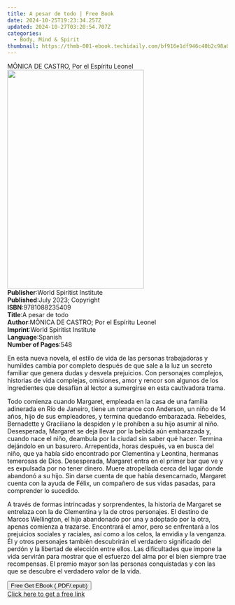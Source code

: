 ```yaml
---
title: A pesar de todo | Free Book
date: 2024-10-25T19:23:34.257Z
updated: 2024-10-27T03:20:54.707Z
categories:
  - Body, Mind & Spirit
thumbnail: https://thmb-001-ebook.techidaily.com/bf916e1df946c40b2c98a022e08a8f1b8cbf0e5de26a27eb17d3bb765b539f1f.jpg
---
```

<main id="book-container">
  <div class="flex flex-col">
    <div class="book-brief flex-1 py-6 px-4 sm:p-6 md:py-10 md:px-8">
      <!-- brief-->
      <div class="book-brief-main">
        MÔNICA DE CASTRO, Por el Espíritu Leonel
      </div>
    </div>
    <div
      class="book-meta-info flex-1 grid gap-4 col-start-1 col-end-3 row-start-1 sm:mb-6 sm:grid-cols-4 lg:gap-6 lg:col-start-2 lg:row-end-6 lg:row-span-6 lg:mb-0"
    >
      <div
        class="book-meta-info-left place-content-center mt-4 p-4 text-sm leading-6 col-start-2 col-span-2 dark:text-slate-400"
      >
        <img
          class="w-full h-500 object-cover rounded-lg sm:h-255 sm:col-span-2 lg:col-span-full"
          src="https://img-001-ebook.techidaily.com/7c7b87bd771ef961532fb2c5f5351a0bb30c5680fbadbdf57df5fab7c36e01df.jpg"
          alt=""
          width="312"
          height="500"
        />
      </div>
      <div
        class="book-meta-info-right mt-2 col-start-1 row-start-2 col-span-3 self-center"
      >
        <!-- meta data  -->
        <div class="flex flex-col px-4 md:px-8">
          <div class="flex-1">
            <strong>Publisher</strong>:<span class="px-2"
              >World Spiritist Institute</span
            >
          </div>
          <div class="flex-1">
            <strong>Published</strong>:<span class="px-2"
              >July 2023; Copyright</span
            >
          </div>
          <div class="flex-1">
            <strong>ISBN</strong>:<span class="px-2">9781088235409</span>
          </div>
          <div class="flex-1">
            <strong>Title</strong>:<span class="px-2">A pesar de todo</span>
          </div>
          <div class="flex-1">
            <strong>Author</strong>:<span class="px-2"
              >MÔNICA DE CASTRO; Por el Espíritu Leonel</span
            >
          </div>
          <div class="flex-1">
            <strong>Imprint</strong>:<span class="px-2"
              >World Spiritist Institute</span
            >
          </div>
          <div class="flex-1">
            <strong>Language</strong>:<span class="px-2">Spanish</span>
          </div>
          <div class="flex-1">
            <strong>Number of Pages</strong>:<span class="px-2">548</span>
          </div>
        </div>
      </div>
    </div>
    <div class="book-description flex-1 py-6 px-4 sm:p-6 md:py-10 md:px-8">
      <div class="book-description-main">
        <div accordion-content="" id="description">
          <p>
            <span style="color: rgb(15, 17, 17)"
              >En esta nueva novela, el estilo de vida de las personas
              trabajadoras y humildes cambia por completo después de que sale a
              la luz un secreto familiar que genera dudas y desvela prejuicios.
              Con personajes complejos, historias de vida complejas, omisiones,
              amor y rencor son algunos de los ingredientes que desafían al
              lector a sumergirse en esta cautivadora trama.</span
            >
          </p>
          <p>
            <span style="color: rgb(15, 17, 17)"
              >Todo comienza cuando Margaret, empleada en la casa de una familia
              adinerada en Río de Janeiro, tiene un romance con Anderson, un
              niño de 14 años, hijo de sus empleadores, y termina quedando
              embarazada. Rebeldes, Bernadette y Graciliano la despiden y le
              prohíben a su hijo asumir al niño. Desesperada, Margaret se deja
              llevar por la bebida aún embarazada y, cuando nace el niño,
              deambula por la ciudad sin saber qué hacer. Termina dejándolo en
              un basurero. Arrepentida, horas después, va en busca del niño, que
              ya había sido encontrado por Clementina y Leontina, hermanas
              temerosas de Dios. Desesperada, Margaret entra en el primer bar
              que ve y es expulsada por no tener dinero. Muere atropellada cerca
              del lugar donde abandonó a su hijo. Sin darse cuenta de que había
              desencarnado, Margaret cuenta con la ayuda de Félix, un compañero
              de sus vidas pasadas, para comprender lo sucedido.</span
            >
          </p>
          <p>
            <span style="color: rgb(15, 17, 17)"
              >A través de formas intrincadas y sorprendentes, la historia de
              Margaret se entrelaza con la de Clementina y la de otros
              personajes. El destino de Marcos Wellington, el hijo abandonado
              por una y adoptado por la otra, apenas comienza a trazarse.
              Encontrará el amor, pero se enfrentará a los prejuicios sociales y
              raciales, así como a los celos, la envidia y la venganza. Él y
              otros personajes también descubrirán el verdadero significado del
              perdón y la libertad de elección entre ellos. Las dificultades que
              impone la vida servirán para mostrar que el esfuerzo del alma por
              el bien siempre trae recompensas. El premio mayor son las personas
              conquistadas y con las que se descubre el verdadero valor de la
              vida.</span
            >
          </p>
        </div>
        <div class="accordion-fader"></div>
      </div>
    </div>
    <div class="book-excerpts flex-1 py-6 px-4 sm:p-6 md:py-10 md:px-8"></div>
    <div
      class="book-about-author flex-1 py-6 px-4 sm:p-6 md:py-10 md:px-8"
    ></div>
    <div class="book-free-get flex-1 py-6 px-4 sm:p-6 md:py-10 md:px-8">
      <button
        id="btn-free-get"
        class="bg-blue-500 hover:bg-blue-700 text-white font-bold py-2 px-4 rounded"
      >
        Free Get EBook (.PDF/.epub)
      </button>
      <div id="countdown-display" class="px-2 text-lg mt-2"></div>
      <a
        id="free-link"
        class="hidden bg-blue-500 hover:bg-blue-700 text-white font-bold py-2 px-4 rounded"
        href="https://www.ebooks.com/en-us/book/210970177/a-pesar-de-todo/m-nica-de-castro/"
        target="_blank"
        >Click here to get a free link</a
      >
    </div>
    <script>
      let countdownTime = 0;
      let countdownInterval = null;
      document
        .getElementById('btn-free-get')
        .addEventListener('click', startCountdown);
      function startCountdown() {
        countdownTime = new Date().getTime() + 60000 * 3;
        countdownInterval = setInterval(updateCountdown, 1000);
        document.getElementById('btn-free-get').disabled = true;
        document
          .getElementById('btn-free-get')
          .classList.add('bg-gray-500', 'cursor-not-allowed');
      }
      function updateCountdown() {
        let currentTime = new Date().getTime();
        let timeLeft = countdownTime - currentTime;
        let secondsLeft = Math.floor(timeLeft / 1000);
        document.getElementById('countdown-display').innerHTML =
          `Remaining time: ${secondsLeft} seconds.`;
        if (secondsLeft <= 0) {
          clearInterval(countdownInterval);
          document.getElementById('btn-free-get').classList.add('hidden');
          document.getElementById('free-link').classList.remove('hidden');
          document.getElementById('countdown-display').innerHTML = '';
        }
      }
    </script>
  </div>
</main>

<ins class="adsbygoogle"
      style="display:block"
      data-ad-client="ca-pub-7571918770474297"
      data-ad-slot="8358498916"
      data-ad-format="auto"
      data-full-width-responsive="true"></ins>
    